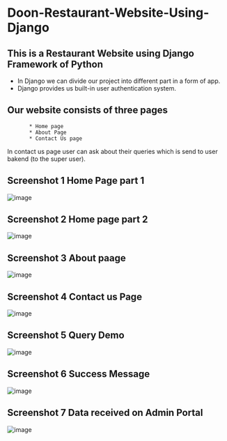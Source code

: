 # Doon-Restaurant-Website-Using-Django

## This is a Restaurant Website using Django Framework of Python

   * In Django we can divide our project into different part in a form of app.
   * Django provides us built-in user authentication system.

## Our website consists of three pages 
           * Home page
           * About Page
           * Contact Us page
In contact us page user can ask about their queries which is send to user bakend (to the super user).


## Screenshot 1  Home Page part 1

![image](https://github.com/gaurav0401/Doon-Restaurant-Website-Using-Django/assets/80095859/a9932447-60f0-42e7-9bc7-53826f1c7b7e)


## Screenshot 2  Home page part 2

![image](https://github.com/gaurav0401/Doon-Restaurant-Website-Using-Django/assets/80095859/26341364-2aa1-4fe5-b4df-af879b9f5926)



## Screenshot 3 About paage

![image](https://github.com/gaurav0401/Doon-Restaurant-Website-Using-Django/assets/80095859/fdf3b31d-54b2-4833-b894-358db7d46317)


## Screenshot 4   Contact us Page

![image](https://github.com/gaurav0401/Doon-Restaurant-Website-Using-Django/assets/80095859/b8d5bb71-3238-4563-bc20-cf49873abebe)


## Screenshot 5  Query Demo
![image](https://github.com/gaurav0401/Doon-Restaurant-Website-Using-Django/assets/80095859/2a241e05-be01-4e7e-88f3-3db9968ac079)

## Screenshot 6  Success Message


![image](https://github.com/gaurav0401/Doon-Restaurant-Website-Using-Django/assets/80095859/20062b6e-349a-487d-b957-e80199676b92)


## Screenshot 7  Data received on Admin Portal


![image](https://github.com/gaurav0401/Doon-Restaurant-Website-Using-Django/assets/80095859/5a1cbfa8-fe8d-4013-8890-1ed7482a6624)


